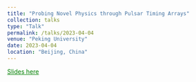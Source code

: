 ```yaml
---
title: "Probing Novel Physics through Pulsar Timing Arrays"
collection: talks
type: "Talk"
permalink: /talks/2023-04-04
venue: "Peking University"
date: 2023-04-04
location: "Beijing, China"
---
```

<a href="./slides/2023-04-04.pdf" style="color: green; text-decoration: underline;">Slides here</a>
